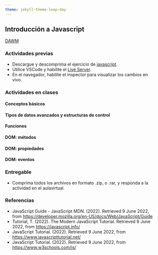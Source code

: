 ```yaml
---
theme: jekyll-theme-leap-day
---
```


## Introducción a Javascript

[DAWM](/DAWM/)

### Actividades previas

* Descargue y descomprima el ejercicio de [javascript](/DAWM/ejercicios/javascript.zip). 
* Utilice VSCode y habilite el [Live Server](https://www.geeksforgeeks.org/how-to-enable-live-server-on-visual-studio-code/).
* En el navegador, habilite el inspector para visualizar los cambios en vivo.

### Actividades en clases

#### Conceptos básicos

#### Tipos de datos avanzados y estructuras de control

#### Funciones

#### DOM: métodos

#### DOM: propiedades

#### DOM: eventos

### Entregable

* Comprima todos los archivos en formato .zip, o .rar, y responda a la actividad en el aulavirtual.

### Referencias

* JavaScript Guide - JavaScript MDN. (2022). Retrieved 9 June 2022, from https://developer.mozilla.org/en-US/docs/Web/JavaScript/Guide
* Tutorial, T. (2022). The Modern JavaScript Tutorial. Retrieved 9 June 2022, from https://javascript.info/ 
* JavaScript Tutorial. (2022). Retrieved 9 June 2022, from https://www.javascripttutorial.net/
* JavaScript Tutorial. (2022). Retrieved 9 June 2022, from https://www.w3schools.com/js/
